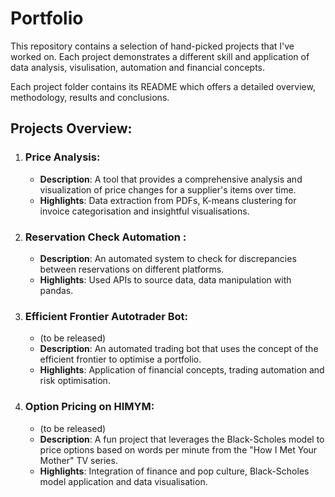 # Portfolio

This repository contains a selection of hand-picked projects that I've worked on. Each project demonstrates a different skill and application of data analysis, visulisation, automation and financial concepts.

Each project folder contains its README which offers a detailed overview, methodology, results and conclusions. 
## Projects Overview:

1. ### **Price Analysis**:
    - **Description**: A tool that provides a comprehensive analysis and visualization of price changes for a supplier's items over time.
    - **Highlights**: Data extraction from PDFs, K-means clustering for invoice categorisation and insightful visualisations.

2. ### **Reservation Check Automation** : 
    - **Description**: An automated system to check for discrepancies between reservations on different platforms.
    - **Highlights**: Used APIs to source data, data manipulation with pandas.


3. ### **Efficient Frontier Autotrader Bot**:
    - (to be released)
    - **Description**: An automated trading bot that uses the concept of the efficient frontier to optimise a portfolio.
    - **Highlights**: Application of financial concepts, trading automation and risk optimisation.


4. ### **Option Pricing on HIMYM**:
    - (to be released)
    - **Description**: A fun project that leverages the Black-Scholes model to price options based on words per minute from the "How I Met Your Mother" TV series.
    - **Highlights**: Integration of finance and pop culture, Black-Scholes model application and data visualisation.
    



